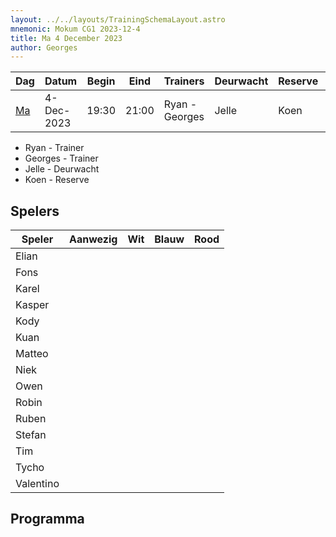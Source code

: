 ```yaml
---
layout: ../../layouts/TrainingSchemaLayout.astro
mnemonic: Mokum CG1 2023-12-4
title: Ma 4 December 2023
author: Georges
---
```

| Dag | Datum | Begin | Eind | Trainers | Deurwacht | Reserve | Programma |
|-----|-------|------|------|----------|-----------|---------|-----------|
|[Ma](/dates/2023-12-4)|4-Dec-2023|19:30|21:00|Ryan - Georges|Jelle|Koen|Droogtraining - Zwemmen - Waterpolo|
- Ryan - Trainer
- Georges - Trainer
- Jelle - Deurwacht
- Koen - Reserve
## Spelers
| Speler | Aanwezig | Wit | Blauw | Rood |
|--------|----------|-----|-------|------|
| Elian | | | | | |
| Fons | | | | | |
| Karel | | | | | |
| Kasper | | | | | |
| Kody | | | | | |
| Kuan | | | | | |
| Matteo | | | | | |
| Niek | | | | | |
| Owen | | | | | |
| Robin | | | | | |
| Ruben | | | | | |
| Stefan | | | | | |
| Tim | | | | | |
| Tycho | | | | | |
| Valentino | | | | | |
## Programma




